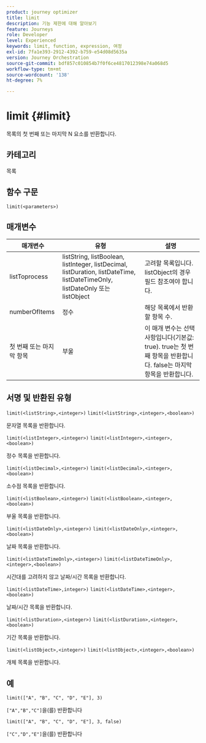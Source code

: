 ```yaml
---
product: journey optimizer
title: limit
description: 기능 제한에 대해 알아보기
feature: Journeys
role: Developer
level: Experienced
keywords: limit, function, expression, 여정
exl-id: 7fa1e393-2912-4392-b759-e54d08d5635a
version: Journey Orchestration
source-git-commit: bdf857c010854b7f0f6ce4817012398e74a068d5
workflow-type: tm+mt
source-wordcount: '138'
ht-degree: 7%

---
```


# limit {#limit}

목록의 첫 번째 또는 마지막 N 요소를 반환합니다.

## 카테고리

목록

## 함수 구문

`limit(<parameters>)`

## 매개변수

| 매개변수 | 유형 | 설명 |
|-----------|------------------|------------------|
| listToprocess | listString, listBoolean, listInteger, listDecimal, listDuration, listDateTime, listDateTimeOnly, listDateOnly 또는 listObject | 고려할 목록입니다. listObject의 경우 필드 참조여야 합니다. |
| numberOfItems | 정수 | 해당 목록에서 반환할 항목 수. |
| 첫 번째 또는 마지막 항목 | 부울 | 이 매개 변수는 선택 사항입니다(기본값: true). true는 첫 번째 항목을 반환합니다. false는 마지막 항목을 반환합니다. |

## 서명 및 반환된 유형

`limit(<listString>,<integer>)`
`limit(<listString>,<integer>,<boolean>)`

문자열 목록을 반환합니다.

`limit(<listInteger>,<integer>)`
`limit(<listInteger>,<integer>,<boolean>)`

정수 목록을 반환합니다.

`limit(<listDecimal>,<integer>)`
`limit(<listDecimal>,<integer>,<boolean>)`

소수점 목록을 반환합니다.

`limit(<listBoolean>,<integer>)`
`limit(<listBoolean>,<integer>,<boolean>)`

부울 목록을 반환합니다.

`limit(<listDateOnly>,<integer>)`
`limit(<listDateOnly>,<integer>,<boolean>)`

날짜 목록을 반환합니다.

`limit(<listDateTimeOnly>,<integer>)`
`limit(<listDateTimeOnly>,<integer>,<boolean>)`

시간대를 고려하지 않고 날짜/시간 목록을 반환합니다.

`limit(<listDateTime>,integer>)`
`limit(<listDateTime>,<integer>,<boolean>)`

날짜/시간 목록을 반환합니다.

`limit(<listDuration>,<integer>)`
`limit(<listDuration>,<integer>,<boolean>)`

기간 목록을 반환합니다.

`limit(<listObject>,<integer>)`
`limit(<listObject>,<integer>,<boolean>)`

개체 목록을 반환합니다.

## 예

`limit(["A", "B", "C", "D", "E"], 3)`

`["A","B","C"]`을(를) 반환합니다

`limit(["A", "B", "C", "D", "E"], 3, false)`

`["C","D","E"]`을(를) 반환합니다

